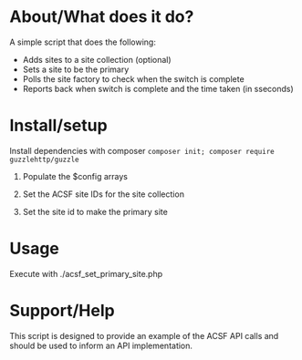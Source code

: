 # About/What does it do?

A simple script that does the following:
- Adds sites to a site collection (optional)
- Sets a site to be the primary
- Polls the site factory to check when the switch is complete
- Reports back when switch is complete and the time taken (in sseconds)

# Install/setup

Install dependencies with composer
```composer init; composer require guzzlehttp/guzzle```

1. Populate the $config arrays

2. Set the ACSF site IDs for the site collection

3. Set the site id to make the primary site

# Usage

Execute with ./acsf_set_primary_site.php
 
# Support/Help

This script is designed to provide an example of the ACSF API calls and should be used to inform an API implementation.
